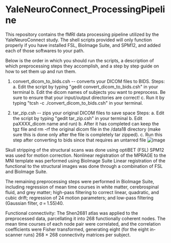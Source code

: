 # YaleNeuroConnect_ProcessingPipeline

This repository contains the fMRI data processing pipeline utilized by the YaleNeuroConnect study. The shell scripts provided will only function properly if you have installed FSL, BioImage Suite, and SPM12, and added each of those softwares to your path. 


Below is the order in which you should run the scripts, a description of which preprocessing steps they accomplish, and a step by step guide on how to set them up and run them. 
1. convert_dicom_to_bids.csh -- converts your DICOM files to BIDS.
    Steps:
       a. Edit the script by typing "gedit convert_dicom_to_bids.csh" in your terminal
       b. Edit the dicom names of subjects you want to preprocess. Be sure to ensure that your input/output directories are correct! 
       c.	Run it by typing "tcsh -c ./convert_dicom_to_bids.csh" in your terminal.

2. tar_zip.csh -- zips your original DICOM files to save space
   Steps:
       a. Edit the script by typing "gedit tar_zip.csh" in your terminal
       b. Edit paXXXX_dicom name and run)
b.	After it has completed can keep the tgz file and rm -rf the original dicom file in the /data18 directory (make sure this is done only after the file is completely tar zipped).
c.	Run this step after converting to bids since that requires an untarred file
![image](https://github.com/user-attachments/assets/e47ab537-092d-4e64-9317-4ab289e518b0)



Skull stripping of the structural scans was done using optiBET (FSL)
SPM12 was used for motion correction. 
Nonlinear registration of the MPRAGE to the MNI template was performed using BioImage Suite
Linear registration of the functional to the structural images was done through a combination of FSL and BioImage Suite. 

The remaining preprocessing steps were performed in BioImage Suite, including regression of mean time courses in white matter, cerebrospinal fluid, and grey matter; high-pass filtering to correct linear, quadratic, and cubic drift; regression of 24 motion parameters; and low-pass filtering (Gaussian filter, σ = 1.55)40. 


Functional connectivity: The Shen2681 atlas was applied to the preprocessed data, parcellating it into 268 functionally coherent nodes. The mean time courses of each node pair were correlated, and the correlation coefficients were Fisher transformed, generating eight (for the eight in-scanner runs) 268 × 268 connectivity matrices per subject.
